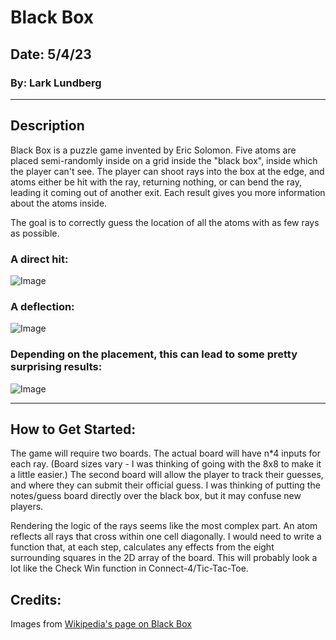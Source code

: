# Black Box

## Date: 5/4/23

### By: Lark Lundberg

---

## Description

Black Box is a puzzle game invented by Eric Solomon. Five atoms are placed semi-randomly inside on a grid inside the "black box", inside which the player can't see. The player can shoot rays into the box at the edge, and atoms either be hit with the ray, returning nothing, or can bend the ray, leading it coming out of another exit. Each result gives you more information about the atoms inside.

The goal is to correctly guess the location of all the atoms with as few rays as possible.

### A direct hit:

![Image](https://upload.wikimedia.org/wikipedia/commons/thumb/2/2a/BlackBoxSample2.svg/1920px-BlackBoxSample2.svg.png)

### A deflection:

![Image](https://upload.wikimedia.org/wikipedia/commons/thumb/5/51/BlackBoxSample3.svg/1920px-BlackBoxSample3.svg.png)

### Depending on the placement, this can lead to some pretty surprising results:

![Image](https://upload.wikimedia.org/wikipedia/commons/thumb/1/11/BlackBoxSample8.svg/1920px-BlackBoxSample8.svg.png)

---

## How to Get Started:

The game will require two boards. The actual board will have n\*4 inputs for each ray. (Board sizes vary - I was thinking of going with the 8x8 to make it a little easier.) The second board will allow the player to track their guesses, and where they can submit their official guess. I was thinking of putting the notes/guess board directly over the black box, but it may confuse new players.

Rendering the logic of the rays seems like the most complex part. An atom reflects all rays that cross within one cell diagonally. I would need to write a function that, at each step, calculates any effects from the eight surrounding squares in the 2D array of the board. This will probably look a lot like the Check Win function in Connect-4/Tic-Tac-Toe.

## Credits:

Images from [Wikipedia's page on Black Box](<https://en.wikipedia.org/wiki/Black_Box_(game)>)
